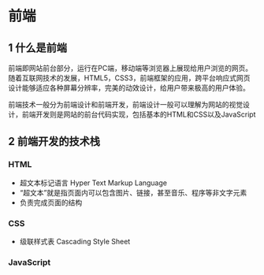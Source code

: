 # 前端

## 1 什么是前端

前端即网站前台部分，运行在PC端，移动端等浏览器上展现给用户浏览的网页。随着互联网技术的发展，HTML5，CSS3，前端框架的应用，跨平台响应式网页设计能够适应各种屏幕分辨率，完美的动效设计，给用户带来极高的用户体验。

前端技术一般分为前端设计和前端开发，前端设计一般可以理解为网站的视觉设计，前端开发则是网站的前台代码实现，包括基本的HTML和CSS以及JavaScript

## 2 前端开发的技术栈
### HTML
* 超文本标记语言  Hyper Text Markup Language
* “超文本”就是指页面内可以包含图片、链接，甚至音乐、程序等非文字元素
* 负责完成页面的结构


### CSS
* 级联样式表  Cascading Style Sheet


### JavaScript

